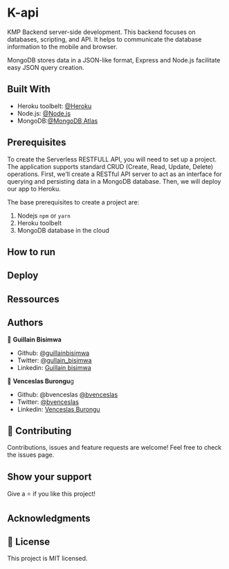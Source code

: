 # K-api

KMP Backend server-side development.
This backend focuses on databases, scripting, and API. It helps to communicate the database information to the mobile and browser.

MongoDB stores data in a JSON-like format, Express and Node.js facilitate easy JSON query creation.

## Built With

- Heroku toolbelt: [@Heroku](https://toolbelt.heroku.com/)
- Node.js: [@Node.js](https://nodejs.org/en/)
- MongoDB:[@MongoDB Atlas](https://docs.atlas.mongodb.com/getting-started/)

## Prerequisites

To create the Serverless RESTFULL API, you will need to set up a project.
The application supports standard CRUD (Create, Read, Update, Delete) operations.
First, we’ll create a RESTful API server to act as an interface for querying and persisting data in a MongoDB database.
Then, we will deploy our app to Heroku.

The base prerequisites to create a project are:

1. Nodejs `npm` or `yarn`
2. Heroku toolbelt
3. MongoDB database in the cloud

## How to run

## Deploy

## Ressources

## Authors

👤 **Guillain Bisimwa**

- Github: [@guillainbisimwa](https://github.com/guillainbisimwa)
- Twitter: [@gullain_bisimwa](https://twitter.com/gullain_bisimwa)
- Linkedin: [Guillain bisimwa](https://www.linkedin.com/in/guillain-bisimwa-8a8b7a7b/)

👤 **Venceslas Burongu**g

- Github: @bvenceslas [@bvenceslas](https://github.com/bvenceslas)
- Twitter: [@bvenceslas](https://twitter.com/bvenceslas)
- Linkedin: [Venceslas Burongu](https://www.linkedin.com/in/venceslas-burongu-8271b519a/)

## 🤝 Contributing

Contributions, issues and feature requests are welcome!
Feel free to check the issues page.

## Show your support

Give a ⭐️ if you like this project!

## Acknowledgments

## 📝 License

This project is MIT licensed.
